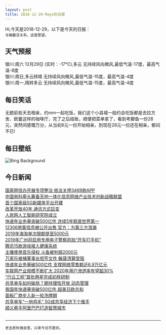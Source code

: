 ```yaml
---
layout: post
title: 2018-12-29-Mayx的日报
---
```


Hi,今天是2018-12-29，以下是今天的日报：<br><small>
与输赢没关系，这是愿望。</small><!--more-->
## 天气预报
银川:周六 12月29日 (实时：-17℃),多云 无持续风向微风,最低气温-17度，最高气温-8度<br>银川:周日,多云转晴 无持续风向微风,最低气温-15度，最高气温-4度<br>银川:周一,晴转多云 无持续风向微风,最低气温-15度，最高气温-4度
## 每日笑话
无题前些天去相亲，约mm一起吃饭，我们这个小县城一般约会吃饭都是去拉方舍、欧蕾这样的咖啡厅，完了之后结账，顺便把菜单拿了，看到考鲫鱼一份28元，突然间感慨万分，从当初8元一份开始相亲，到现在28元一份还在相亲，郁闷不已!
## 每日壁纸
![Bing Background](https://cn.bing.com/az/hprichbg/rb/WYBaldEagle_EN-US5673845676_1920x1080.jpg "A bald eagle in Wyoming’s Grand Teton National Park (© Kathleen Reeder Wildlife Photography/Getty Images)")
## 今日新闻

[国家网信办开展专项整治 依法关停3469款APP](http://it.people.com.cn/n1/2018/1229/c1009-30494737.html)   
[中国电科牵头筹备天地一体化信息网络产业技术创新战略联盟](http://it.people.com.cn/n1/2018/1229/c1009-30494564.html)   
[首个国家级5G新媒体平台开建](http://it.people.com.cn/n1/2018/1229/c1009-30494395.html)   
[改革开放40年 通讯方式巨变](http://it.people.com.cn/n1/2018/1229/c1009-30494411.html)   
[人民网人工智能研究院成立](http://it.people.com.cn/n1/2018/1229/c1009-30494394.html)   
[快递年业务量突破500亿件 连续5年稳居世界第一](http://it.people.com.cn/n1/2018/1229/c1009-30494389.html)   
[12306旅客信息被公开出售 官方：为第三方泄漏](http://it.people.com.cn/n1/2018/1229/c1009-30494491.html)   
[2019年海淘单次限额提至5000元](http://it.people.com.cn/n1/2018/1229/c1009-30494414.html)   
[2019年广州将启用专用电子警察抓拍“开车打手机”](http://it.people.com.cn/n1/2018/1229/c1009-30494426.html)   
[腾讯15款游戏接入健康系统](http://it.people.com.cn/n1/2018/1229/c1009-30494376.html)   
[主播使用音乐侵权 斗鱼被判赔2000元](http://it.people.com.cn/n1/2018/1229/c1009-30494379.html)   
[万家乐被捕董事长拒签文件 翰晟清算受阻](http://it.people.com.cn/n1/2018/1229/c1009-30494352.html)   
[快递年业务量破500亿件 支撑网络零售额近6.9万亿元](http://it.people.com.cn/n1/2018/1229/c1009-30494360.html)   
[车联网产业规模不断扩大 2020年用户渗透率有望超30%](http://it.people.com.cn/n1/2018/1229/c1009-30494358.html)   
[“行云工程”首批两星完成初样研制](http://it.people.com.cn/n1/2018/1229/c1009-30494342.html)   
[共享单车如何破局？期待理性开放 动态管理](http://it.people.com.cn/n1/2018/1229/c1009-30494347.html)   
[我国年快递量突破500亿件 超美日欧总和](http://it.people.com.cn/n1/2018/1229/c1009-30494343.html)   
[面板厂商步入新一轮洗牌期](http://it.people.com.cn/n1/2018/1229/c1009-30494348.html)   
[共享单车“一地鸡毛” 5G成共享经济下个推手](http://it.people.com.cn/n1/2018/1228/c1009-30494084.html)   
[顺义牵手阿里巴巴打造智慧城市](http://it.people.com.cn/n1/2018/1228/c1009-30494066.html)   
<br />

***

<small>老去悲秋强自宽，兴来今日尽君欢。</small>
